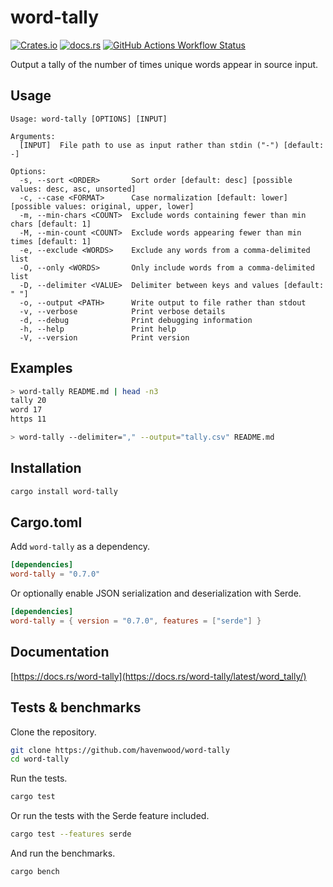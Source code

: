 # word-tally

[![Crates.io](https://img.shields.io/crates/v/word-tally?style=for-the-badge&label=word-tally)](https://crates.io/crates/word-tally)
[![docs.rs](https://img.shields.io/docsrs/word-tally?style=for-the-badge&link=https%3A%2F%2Fdocs.rs%2Fword-tally%2Flatest%2Fword_tally%2F)](https://docs.rs/word-tally/latest/word_tally/)
[![GitHub Actions Workflow Status](https://img.shields.io/github/actions/workflow/status/havenwood/word-tally/rust.yml?style=for-the-badge)](https://github.com/havenwood/word-tally/actions/workflows/rust.yml)

Output a tally of the number of times unique words appear in source input.

## Usage

```
Usage: word-tally [OPTIONS] [INPUT]

Arguments:
  [INPUT]  File path to use as input rather than stdin ("-") [default: -]

Options:
  -s, --sort <ORDER>       Sort order [default: desc] [possible values: desc, asc, unsorted]
  -c, --case <FORMAT>      Case normalization [default: lower] [possible values: original, upper, lower]
  -m, --min-chars <COUNT>  Exclude words containing fewer than min chars [default: 1]
  -M, --min-count <COUNT>  Exclude words appearing fewer than min times [default: 1]
  -e, --exclude <WORDS>    Exclude any words from a comma-delimited list
  -O, --only <WORDS>       Only include words from a comma-delimited list
  -D, --delimiter <VALUE>  Delimiter between keys and values [default: " "]
  -o, --output <PATH>      Write output to file rather than stdout
  -v, --verbose            Print verbose details
  -d, --debug              Print debugging information
  -h, --help               Print help
  -V, --version            Print version
```

## Examples

```sh
> word-tally README.md | head -n3
tally 20
word 17
https 11
```

```sh
> word-tally --delimiter="," --output="tally.csv" README.md
```

## Installation

```sh
cargo install word-tally
```

## Cargo.toml

Add `word-tally` as a dependency.

```toml
[dependencies]
word-tally = "0.7.0"
```

Or optionally enable JSON serialization and deserialization with Serde.

```toml
[dependencies]
word-tally = { version = "0.7.0", features = ["serde"] }
```

## Documentation

[https://docs.rs/word-tally](https://docs.rs/word-tally/latest/word_tally/)

## Tests & benchmarks

Clone the repository.

```sh
git clone https://github.com/havenwood/word-tally
cd word-tally
```

Run the tests.

```sh
cargo test
```

Or run the tests with the Serde feature included.

```sh
cargo test --features serde
```

And run the benchmarks.

```sh
cargo bench
```
